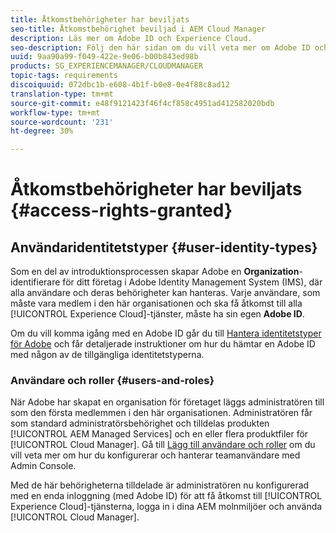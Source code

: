```yaml
---
title: Åtkomstbehörigheter har beviljats
seo-title: Åtkomstbehörighet beviljad i AEM Cloud Manager
description: Läs mer om Adobe ID och Experience Cloud.
seo-description: Följ den här sidan om du vill veta mer om Adobe ID och AEM Experience Cloud.
uuid: 9aa90a99-f049-422e-9e06-b00b843ed98b
products: SG_EXPERIENCEMANAGER/CLOUDMANAGER
topic-tags: requirements
discoiquuid: 072dbc1b-e608-4b1f-b0e8-0e4f88c8ad12
translation-type: tm+mt
source-git-commit: e48f9121423f46f4cf858c4951ad412582020bdb
workflow-type: tm+mt
source-wordcount: '231'
ht-degree: 30%

---
```



# Åtkomstbehörigheter har beviljats {#access-rights-granted}

## Användaridentitetstyper {#user-identity-types}

Som en del av introduktionsprocessen skapar Adobe en **Organization**-identifierare för ditt företag i Adobe Identity Management System (IMS), där alla användare och deras behörigheter kan hanteras. Varje användare, som måste vara medlem i den här organisationen och ska få åtkomst till alla [!UICONTROL Experience Cloud]-tjänster, måste ha sin egen **Adobe ID**.

Om du vill komma igång med en Adobe ID går du till [Hantera identitetstyper för Adobe](https://helpx.adobe.com/enterprise/using/identity.html) och får detaljerade instruktioner om hur du hämtar en Adobe ID med någon av de tillgängliga identitetstyperna.

### Användare och roller {#users-and-roles}

När Adobe har skapat en organisation för företaget läggs administratören till som den första medlemmen i den här organisationen. Administratören får som standard administratörsbehörighet och tilldelas produkten [!UICONTROL AEM Managed Services] och en eller flera produktfiler för [!UICONTROL Cloud Manager]. Gå till [Lägg till användare och roller](setting-up-users-and-roles.md) om du vill veta mer om hur du konfigurerar och hanterar teamanvändare med Admin Console.

Med de här behörigheterna tilldelade är administratören nu konfigurerad med en enda inloggning (med Adobe ID) för att få åtkomst till [!UICONTROL Experience Cloud]-tjänsterna, logga in i dina AEM molnmiljöer och använda [!UICONTROL Cloud Manager].
